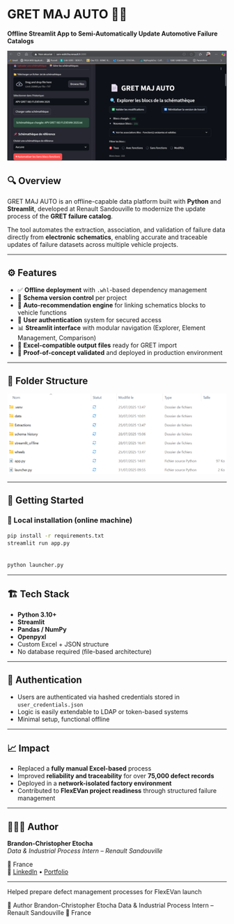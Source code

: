 # GRET MAJ AUTO 🚗🔧

**Offline Streamlit App to Semi-Automatically Update Automotive Failure Catalogs**

![Screenshot](./assets/GMA_visuel_exploration_blocs.png)

## 🔍 Overview

GRET MAJ AUTO is an offline-capable data platform built with **Python** and **Streamlit**, developed at Renault Sandouville to modernize the update process of the **GRET failure catalog**.

The tool automates the extraction, association, and validation of failure data directly from **electronic schematics**, enabling accurate and traceable updates of failure datasets across multiple vehicle projects.

---

## ⚙️ Features

- ✅ **Offline deployment** with `.whl`-based dependency management  
- 📁 **Schema version control** per project  
- 🤖 **Auto-recommendation engine** for linking schematics blocks to vehicle functions  
- 👤 **User authentication** system for secured access  
- 📊 **Streamlit interface** with modular navigation (Explorer, Element Management, Comparison)  
- 📝 **Excel-compatible output files** ready for GRET import  
- 🧪 **Proof-of-concept validated** and deployed in production environment  

---

## 🧩 Folder Structure

![Screenshot](./assets/structure_dossier_projet_gma.png)


---

## 🚀 Getting Started

### 🔧 Local installation (online machine)

```bash
pip install -r requirements.txt
streamlit run app.py


python launcher.py
```
---

## 🏗️ Tech Stack

- **Python 3.10+**
- **Streamlit**
- **Pandas / NumPy**
- **Openpyxl**
- Custom Excel + JSON structure
- No database required (file-based architecture)

---

## 🔐 Authentication

- Users are authenticated via hashed credentials stored in `user_credentials.json`  
- Logic is easily extendable to LDAP or token-based systems  
- Minimal setup, functional offline

---

## 📈 Impact

- Replaced a **fully manual Excel-based** process
- Improved **reliability and traceability** for over **75,000 defect records**
- Deployed in a **network-isolated factory environment**
- Contributed to **FlexEVan project readiness** through structured failure management

---

## 👨🏿‍💻 Author

**Brandon-Christopher Etocha**  
*Data & Industrial Process Intern – Renault Sandouville*

📍 France  
🔗 [LinkedIn](https://www.linkedin.com/in/brandon-christopher-etocha-2b50b122b/) • [Portfolio]([https://www.canva.com/design/DAGuk4Vls58/DRx6fzhNZ0FaeQRw-OSySQ/view?utm_content=DAGuk4Vls58&utm_campaign=designshare&utm_medium=link2&utm_source=uniquelinks&utlId=hbb9d0a2b76/)

---


Helped prepare defect management processes for FlexEVan launch

🧠 Author
Brandon-Christopher Etocha
Data & Industrial Process Intern – Renault Sandouville
📍 France 
